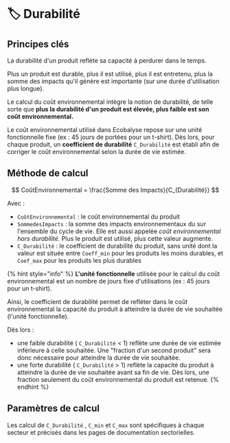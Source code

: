# 🏷️ Durabilité

## Principes clés

La durabilité d'un produit reflète sa capacité à perdurer dans le temps.&#x20;

Plus un produit est durable, plus il est utilisé, plus il est entretenu, plus la somme des impacts qu'il génère est importante (sur une durée d'utilisation plus longue).

Le calcul du coût environnemental intègre la notion de durabilité, de telle sorte que **plus la durabilité d'un produit est élevée, plus faible est son coût environnemental.**

Le coût environnemental utilisé dans Ecobalyse repose sur une unité fonctionnelle fixe (ex : 45 jours de portées pour un t-shirt). Dès lors, pour chaque produit, un **coefficient de durabilité** `C_Durabilité` est établi afin de corriger le coût environnemental selon la durée de vie estimée.

## Méthode de calcul&#x20;

$$
CoûtEnvironnemental = \frac{Somme des Impacts}{C_{Durabilité}}
$$

Avec :&#x20;

* `CoûtEnvironnemental` : le coût environnemental du produit
* `SommedesImpacts` : la somme des impacts environnementaux du sur l'ensemble du cycle de vie. Elle est aussi appelée _coût environnemental hors durabilité._ Plus le produit est utilisé, plus cette valeur augmente.
* `C_Durabilité` : le coefficient de durabilité du produit, sans unité dont la valeur est située entre `Coeff_min` pour les produits les moins durables, et `Coef_max`  pour les produits les plus durables

{% hint style="info" %}
**L'unité fonctionnelle** utilisée pour le calcul du coût environnemental est un nombre de jours fixe d'utilisations (ex : 45 jours pour un t-shirt).

Ainsi,  le coefficient de durabilité permet de refléter dans le coût environnemental la capacité du produit à atteindre la durée de vie souhaitée (l'unité fonctionnelle).&#x20;

Dès lors :&#x20;

* une faible durabilité ( `C_Durabilité` < 1) reflète une durée de vie estimée inférieure à celle souhaitée. Une "fraction d'un second produit" sera donc nécessaire pour atteindre la durée de vie souhaitée.
* une forte durabilité ( `C_Durabilité` > 1) reflète la capacité du produit à atteindre la durée de vie souhaitée avant sa fin de vie. Dès lors, une fraction seulement du coût environnemental du produit est retenue.&#x20;
{% endhint %}

## Paramètres de calcul  <a href="#calcul-du-coefficient-de-durabilite-c_durabilite" id="calcul-du-coefficient-de-durabilite-c_durabilite"></a>

Les calcul de `C_Durabilité` , `C_min`  et `C_max`  sont spécifiques à chaque secteur et précisés dans les pages de documentation sectorielles.

